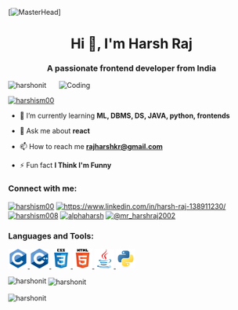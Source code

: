 [![MasterHead](https://1.bp.blogspot.com/-7A4WynwLsM...)]
<h1 align="center">Hi 👋, I'm Harsh Raj</h1>
<h3 align="center">A passionate frontend developer from India</h3>
<img align="right" alt="Coding" width="400" src="https://t4.ftcdn.net/jpg/03/13/40/45/360_F_313404541_e9YZ3pht6oEEkMXuhxTboqXA2B2ShNnC.jpg>

<p align="left"> <img src="https://komarev.com/ghpvc/?username=harshonit&label=Profile%20views&color=0e75b6&style=flat" alt="harshonit" /> </p>

<p align="left"> <a href="https://twitter.com/harshism00" target="blank"><img src="https://img.shields.io/twitter/follow/harshism00?logo=twitter&style=for-the-badge" alt="harshism00" /></a> </p>

- 🌱 I’m currently learning **ML, DBMS, DS, JAVA, python, frontends**

- 💬 Ask me about **react**

- 📫 How to reach me **rajharshkr@gmail.com**

- ⚡ Fun fact **I Think I'm Funny**

<h3 align="left">Connect with me:</h3>
<p align="left">
<a href="https://twitter.com/harshism00" target="blank"><img align="center" src="https://raw.githubusercontent.com/rahuldkjain/github-profile-readme-generator/master/src/images/icons/Social/twitter.svg" alt="harshism00" height="30" width="40" /></a>
<a href="https://linkedin.com/in/https://www.linkedin.com/in/harsh-raj-138911230/" target="blank"><img align="center" src="https://raw.githubusercontent.com/rahuldkjain/github-profile-readme-generator/master/src/images/icons/Social/linked-in-alt.svg" alt="https://www.linkedin.com/in/harsh-raj-138911230/" height="30" width="40" /></a>
<a href="https://instagram.com/harshism008" target="blank"><img align="center" src="https://raw.githubusercontent.com/rahuldkjain/github-profile-readme-generator/master/src/images/icons/Social/instagram.svg" alt="harshism008" height="30" width="40" /></a>
<a href="https://www.codechef.com/users/alphaharsh" target="blank"><img align="center" src="https://cdn.jsdelivr.net/npm/simple-icons@3.1.0/icons/codechef.svg" alt="alphaharsh" height="30" width="40" /></a>
<a href="https://www.hackerrank.com/@mr_harshraj2002" target="blank"><img align="center" src="https://raw.githubusercontent.com/rahuldkjain/github-profile-readme-generator/master/src/images/icons/Social/hackerrank.svg" alt="@mr_harshraj2002" height="30" width="40" /></a>
</p>

<h3 align="left">Languages and Tools:</h3>
<p align="left"> <a href="https://www.cprogramming.com/" target="_blank" rel="noreferrer"> <img src="https://raw.githubusercontent.com/devicons/devicon/master/icons/c/c-original.svg" alt="c" width="40" height="40"/> </a> <a href="https://www.w3schools.com/cpp/" target="_blank" rel="noreferrer"> <img src="https://raw.githubusercontent.com/devicons/devicon/master/icons/cplusplus/cplusplus-original.svg" alt="cplusplus" width="40" height="40"/> </a> <a href="https://www.w3schools.com/css/" target="_blank" rel="noreferrer"> <img src="https://raw.githubusercontent.com/devicons/devicon/master/icons/css3/css3-original-wordmark.svg" alt="css3" width="40" height="40"/> </a> <a href="https://www.w3.org/html/" target="_blank" rel="noreferrer"> <img src="https://raw.githubusercontent.com/devicons/devicon/master/icons/html5/html5-original-wordmark.svg" alt="html5" width="40" height="40"/> </a> <a href="https://www.java.com" target="_blank" rel="noreferrer"> <img src="https://raw.githubusercontent.com/devicons/devicon/master/icons/java/java-original.svg" alt="java" width="40" height="40"/> </a> <a href="https://www.python.org" target="_blank" rel="noreferrer"> <img src="https://raw.githubusercontent.com/devicons/devicon/master/icons/python/python-original.svg" alt="python" width="40" height="40"/> </a> </p>

<p><img align="left" src="https://github-readme-stats.vercel.app/api/top-langs?username=harshonit&show_icons=true&locale=en&layout=compact" alt="harshonit" /></p>

<p>&nbsp;<img align="center" src="https://github-readme-stats.vercel.app/api?username=harshonit&show_icons=true&locale=en" alt="harshonit" /></p>

<p><img align="center" src="https://github-readme-streak-stats.herokuapp.com/?user=harshonit&" alt="harshonit" /></p>
